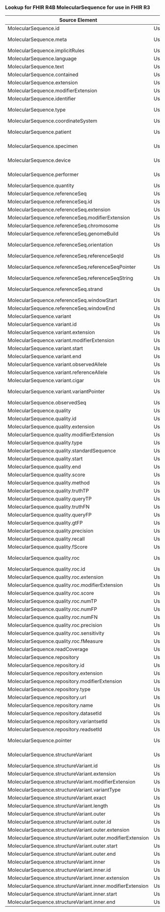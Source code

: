 ### Lookup for FHIR R4B MolecularSequence for use in FHIR R3

| Source Element | Usage | Target |
| -------------- | ----- | ------ |
| MolecularSequence.id | UseElementRenamed | Sequence.id |
| MolecularSequence.meta | UseExtension | http://hl7.org/fhir/4.3/StructureDefinition/extension-MolecularSequence.meta |
| MolecularSequence.implicitRules | UseElementRenamed | Sequence.implicitRules |
| MolecularSequence.language | UseElementRenamed | Sequence.language |
| MolecularSequence.text | UseElementRenamed | Sequence.text |
| MolecularSequence.contained | UseElementRenamed | Sequence.contained |
| MolecularSequence.extension | UseElementRenamed | Sequence.extension |
| MolecularSequence.modifierExtension | UseElementRenamed | Sequence.modifierExtension |
| MolecularSequence.identifier | UseElementRenamed | Sequence.identifier |
| MolecularSequence.type | UseExtension | http://hl7.org/fhir/4.3/StructureDefinition/extension-MolecularSequence.type |
| MolecularSequence.coordinateSystem | UseElementRenamed | Sequence.coordinateSystem |
| MolecularSequence.patient | UseExtension | http://hl7.org/fhir/4.3/StructureDefinition/extension-MolecularSequence.patient |
| MolecularSequence.specimen | UseExtension | http://hl7.org/fhir/4.3/StructureDefinition/extension-MolecularSequence.specimen |
| MolecularSequence.device | UseExtension | http://hl7.org/fhir/4.3/StructureDefinition/extension-MolecularSequence.device |
| MolecularSequence.performer | UseExtension | http://hl7.org/fhir/4.3/StructureDefinition/extension-MolecularSequence.performer |
| MolecularSequence.quantity | UseElementRenamed | Sequence.quantity |
| MolecularSequence.referenceSeq | UseElementRenamed | Sequence.referenceSeq |
| MolecularSequence.referenceSeq.id | UseElementRenamed | Sequence.referenceSeq.id |
| MolecularSequence.referenceSeq.extension | UseElementRenamed | Sequence.referenceSeq.extension |
| MolecularSequence.referenceSeq.modifierExtension | UseElementRenamed | Sequence.referenceSeq.modifierExtension |
| MolecularSequence.referenceSeq.chromosome | UseElementRenamed | Sequence.referenceSeq.chromosome |
| MolecularSequence.referenceSeq.genomeBuild | UseElementRenamed | Sequence.referenceSeq.genomeBuild |
| MolecularSequence.referenceSeq.orientation | UseExtension | http://hl7.org/fhir/4.3/StructureDefinition/extension-MolecularSequence.referenceSeq.orientation |
| MolecularSequence.referenceSeq.referenceSeqId | UseElementRenamed | Sequence.referenceSeq.referenceSeqId |
| MolecularSequence.referenceSeq.referenceSeqPointer | UseExtension | http://hl7.org/fhir/4.3/StructureDefinition/extension-MolecularSequence.referenceSeq.referenceSeqPointer |
| MolecularSequence.referenceSeq.referenceSeqString | UseElementRenamed | Sequence.referenceSeq.referenceSeqString |
| MolecularSequence.referenceSeq.strand | UseExtension | http://hl7.org/fhir/4.3/StructureDefinition/extension-MolecularSequence.referenceSeq.strand |
| MolecularSequence.referenceSeq.windowStart | UseElementRenamed | Sequence.referenceSeq.windowStart |
| MolecularSequence.referenceSeq.windowEnd | UseElementRenamed | Sequence.referenceSeq.windowEnd |
| MolecularSequence.variant | UseElementRenamed | Sequence.variant |
| MolecularSequence.variant.id | UseElementRenamed | Sequence.variant.id |
| MolecularSequence.variant.extension | UseElementRenamed | Sequence.variant.extension |
| MolecularSequence.variant.modifierExtension | UseElementRenamed | Sequence.variant.modifierExtension |
| MolecularSequence.variant.start | UseElementRenamed | Sequence.variant.start |
| MolecularSequence.variant.end | UseElementRenamed | Sequence.variant.end |
| MolecularSequence.variant.observedAllele | UseElementRenamed | Sequence.variant.observedAllele |
| MolecularSequence.variant.referenceAllele | UseElementRenamed | Sequence.variant.referenceAllele |
| MolecularSequence.variant.cigar | UseElementRenamed | Sequence.variant.cigar |
| MolecularSequence.variant.variantPointer | UseExtension | http://hl7.org/fhir/4.3/StructureDefinition/extension-MolecularSequence.variant.variantPointer |
| MolecularSequence.observedSeq | UseElementRenamed | Sequence.observedSeq |
| MolecularSequence.quality | UseElementRenamed | Sequence.quality |
| MolecularSequence.quality.id | UseElementRenamed | Sequence.quality.id |
| MolecularSequence.quality.extension | UseElementRenamed | Sequence.quality.extension |
| MolecularSequence.quality.modifierExtension | UseElementRenamed | Sequence.quality.modifierExtension |
| MolecularSequence.quality.type | UseElementRenamed | Sequence.quality.type |
| MolecularSequence.quality.standardSequence | UseElementRenamed | Sequence.quality.standardSequence |
| MolecularSequence.quality.start | UseElementRenamed | Sequence.quality.start |
| MolecularSequence.quality.end | UseElementRenamed | Sequence.quality.end |
| MolecularSequence.quality.score | UseElementRenamed | Sequence.quality.score |
| MolecularSequence.quality.method | UseElementRenamed | Sequence.quality.method |
| MolecularSequence.quality.truthTP | UseElementRenamed | Sequence.quality.truthTP |
| MolecularSequence.quality.queryTP | UseElementRenamed | Sequence.quality.queryTP |
| MolecularSequence.quality.truthFN | UseElementRenamed | Sequence.quality.truthFN |
| MolecularSequence.quality.queryFP | UseElementRenamed | Sequence.quality.queryFP |
| MolecularSequence.quality.gtFP | UseElementRenamed | Sequence.quality.gtFP |
| MolecularSequence.quality.precision | UseElementRenamed | Sequence.quality.precision |
| MolecularSequence.quality.recall | UseElementRenamed | Sequence.quality.recall |
| MolecularSequence.quality.fScore | UseElementRenamed | Sequence.quality.fScore |
| MolecularSequence.quality.roc | UseExtension | http://hl7.org/fhir/4.3/StructureDefinition/extension-MolecularSequence.quality.roc |
| MolecularSequence.quality.roc.id | UseExtensionFromAncestor | - |
| MolecularSequence.quality.roc.extension | UseExtensionFromAncestor | - |
| MolecularSequence.quality.roc.modifierExtension | UseExtensionFromAncestor | - |
| MolecularSequence.quality.roc.score | UseExtensionFromAncestor | - |
| MolecularSequence.quality.roc.numTP | UseExtensionFromAncestor | - |
| MolecularSequence.quality.roc.numFP | UseExtensionFromAncestor | - |
| MolecularSequence.quality.roc.numFN | UseExtensionFromAncestor | - |
| MolecularSequence.quality.roc.precision | UseExtensionFromAncestor | - |
| MolecularSequence.quality.roc.sensitivity | UseExtensionFromAncestor | - |
| MolecularSequence.quality.roc.fMeasure | UseExtensionFromAncestor | - |
| MolecularSequence.readCoverage | UseElementRenamed | Sequence.readCoverage |
| MolecularSequence.repository | UseElementRenamed | Sequence.repository |
| MolecularSequence.repository.id | UseElementRenamed | Sequence.repository.id |
| MolecularSequence.repository.extension | UseElementRenamed | Sequence.repository.extension |
| MolecularSequence.repository.modifierExtension | UseElementRenamed | Sequence.repository.modifierExtension |
| MolecularSequence.repository.type | UseElementRenamed | Sequence.repository.type |
| MolecularSequence.repository.url | UseElementRenamed | Sequence.repository.url |
| MolecularSequence.repository.name | UseElementRenamed | Sequence.repository.name |
| MolecularSequence.repository.datasetId | UseElementRenamed | Sequence.repository.datasetId |
| MolecularSequence.repository.variantsetId | UseElementRenamed | Sequence.repository.variantsetId |
| MolecularSequence.repository.readsetId | UseElementRenamed | Sequence.repository.readsetId |
| MolecularSequence.pointer | UseExtension | http://hl7.org/fhir/4.3/StructureDefinition/extension-MolecularSequence.pointer |
| MolecularSequence.structureVariant | UseExtension | http://hl7.org/fhir/4.3/StructureDefinition/extension-MolecularSequence.structureVariant |
| MolecularSequence.structureVariant.id | UseExtensionFromAncestor | - |
| MolecularSequence.structureVariant.extension | UseExtensionFromAncestor | - |
| MolecularSequence.structureVariant.modifierExtension | UseExtensionFromAncestor | - |
| MolecularSequence.structureVariant.variantType | UseExtensionFromAncestor | - |
| MolecularSequence.structureVariant.exact | UseExtensionFromAncestor | - |
| MolecularSequence.structureVariant.length | UseExtensionFromAncestor | - |
| MolecularSequence.structureVariant.outer | UseExtensionFromAncestor | - |
| MolecularSequence.structureVariant.outer.id | UseExtensionFromAncestor | - |
| MolecularSequence.structureVariant.outer.extension | UseExtensionFromAncestor | - |
| MolecularSequence.structureVariant.outer.modifierExtension | UseExtensionFromAncestor | - |
| MolecularSequence.structureVariant.outer.start | UseExtensionFromAncestor | - |
| MolecularSequence.structureVariant.outer.end | UseExtensionFromAncestor | - |
| MolecularSequence.structureVariant.inner | UseExtensionFromAncestor | - |
| MolecularSequence.structureVariant.inner.id | UseExtensionFromAncestor | - |
| MolecularSequence.structureVariant.inner.extension | UseExtensionFromAncestor | - |
| MolecularSequence.structureVariant.inner.modifierExtension | UseExtensionFromAncestor | - |
| MolecularSequence.structureVariant.inner.start | UseExtensionFromAncestor | - |
| MolecularSequence.structureVariant.inner.end | UseExtensionFromAncestor | - |
